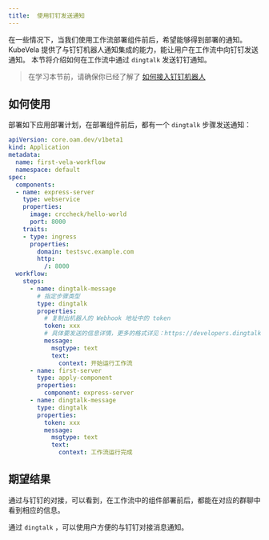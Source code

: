 ```yaml
---
title:  使用钉钉发送通知
---
```


在一些情况下，当我们使用工作流部署组件前后，希望能够得到部署的通知。KubeVela 提供了与钉钉机器人通知集成的能力，能让用户在工作流中向钉钉发送通知。
本节将介绍如何在工作流中通过 `dingtalk` 发送钉钉通知。

> 在学习本节前，请确保你已经了解了 [如何接入钉钉机器人](https://developers.dingtalk.com/document/robots/custom-robot-access/)

## 如何使用

部署如下应用部署计划，在部署组件前后，都有一个 `dingtalk` 步骤发送通知：

```yaml
apiVersion: core.oam.dev/v1beta1
kind: Application
metadata:
  name: first-vela-workflow
  namespace: default
spec:
  components:
  - name: express-server
    type: webservice
    properties:
      image: crccheck/hello-world
      port: 8000
    traits:
    - type: ingress
      properties:
        domain: testsvc.example.com
        http:
          /: 8000
  workflow:
    steps:
      - name: dingtalk-message
        # 指定步骤类型
        type: dingtalk
        properties:
          # 复制出机器人的 Webhook 地址中的 token
          token: xxx
          # 具体要发送的信息详情，更多的格式详见：https://developers.dingtalk.com/document/robots/custom-robot-access/title-72m-8ag-pqw
          message:
            msgtype: text
            text:
              context: 开始运行工作流
      - name: first-server
        type: apply-component
        properties:
          component: express-server
      - name: dingtalk-message
        type: dingtalk
        properties:
          token: xxx
          message:
            msgtype: text
            text:
              context: 工作流运行完成
```

## 期望结果

通过与钉钉的对接，可以看到，在工作流中的组件部署前后，都能在对应的群聊中看到相应的信息。

通过 `dingtalk` ，可以使用户方便的与钉钉对接消息通知。